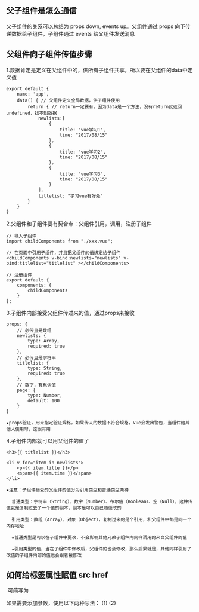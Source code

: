 ## 父子组件是怎么通信

  父子组件的关系可以总结为 props down, events up。父组件通过 props 向下传递数据给子组件，子组件通过 events 给父组件发送消息
  
## 父组件向子组件传值步骤

  1.数据肯定是定义在父组件中的，供所有子组件共享，所以要在父组件的data中定义值

    export default {
        name: 'app',
        data() { // 父组件定义全局数据，供子组件使用
            return { // return一定要有，因为data是一个方法，没有return就返回undefined，找不到数据
                newlists:[
                    {
                        title: "vue学习1",
                        time: "2017/08/15"
                    },
                    {
                        title: "vue学习2",
                        time: "2017/08/15"
                    },
                    {
                        title: "vue学习3",
                        time: "2017/08/15"
                    }
                ],
                titlelist: "学习vue有好处"
            }
        }
    }
    
  2.父组件和子组件要有契合点：父组件引用，调用，注册子组件

    // 导入子组件
    import childComponents from "./xxx.vue";
    
    // 在页面中引用子组件，并且把父组件的值绑定给子组件
    <childComponents v-bind:newlists="newlists" v-bind:titlelist="titlelist" ></childComponents>

    // 注册组件
    export default {
        components: {
            childComponents
        }
    };
    
  3.子组件内部接受父组件传过来的值，通过props来接收

    props: {
        // 必传且是数组
        newlists: {
            type: Array,
            required: true
        },
        // 必传且是字符串
        titlelist: {
            type: String,
            required: true
        },
        // 数字，有默认值
        page: {
            type: Number,
            default: 100
        }
    }
    
    ★props验证，用来指定验证规格，如果传入的数据不符合规格，Vue会发出警告，当组件给其他人使用时，这很有用
    
  4.子组件内部就可以用父组件的值了

    <h3>{{ titlelist }}</h3>

    <li v-for="item in newlists">
        <p>{{ item.title }}</p>
        <span>{{ item.time }}</span>
    </li>

    ★注意：子组件接受的父组件的值分为引用类型和普通类型两种

      普通类型：字符串（String）、数字（Number）、布尔值（Boolean）、空（Null），这种传值就是复制过去了一个值的副本，副本是可以自己随便改的

      引用类型：数组（Array）、对象（Object），复制过来的是个引用，和父组件中都是同一个内存地址

      ★普通类型是可以在子组件中更改，不会影响其他兄弟子组件内同样调用的来自父组件的值

      ★引用类型的值，当在子组件中修改后，父组件的也会修改，那么后果就是，其他同样引用了改值的子组件内部的值也会跟着被修改
      
## 如何给标签属性赋值 src href

  <img v-bind:src="list.src" /> 可简写为 <img :src="list.src" />
  
  如果需要添加参数，使用以下两种写法：
  (1)<a :href="'http://www.xxx.com/' + value.user_id">
  (2)<a :href="`http://www.xxx.com/${value.user_id}`">
    
    
    
    
    
    
    
    
    
    
    
    
    
    
    
    
    
    
    
    
    
    
    
    
    
    
    
    
    
    
    
    
    
    
    

